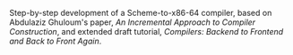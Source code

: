 Step-by-step development of a Scheme-to-x86-64 compiler, based on
Abdulaziz Ghuloum's paper, _An Incremental Approach to Compiler
Construction_, and extended draft tutorial, _Compilers: Backend to
Frontend and Back to Front Again_.
